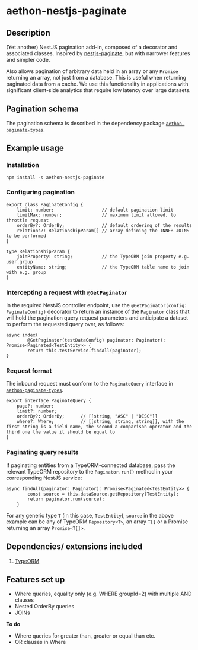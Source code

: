 # aethon-nestjs-paginate

## Description

(Yet another) NestJS pagination add-in, composed of a decorator and associated classes. Inspired by [nestjs-paginate](https://github.com/ppetzold/nestjs-paginate), but with narrower features and simpler code.

Also allows pagination of arbitrary data held in an array or any `Promise` returning an array, not just from a database. This is useful when returning paginated data from a cache. We use this functionality in applications with significant client-side analytics that require low latency over large datasets.

## Pagination schema

The pagination schema is described in the dependency package [`aethon-paginate-types`](https://www.npmjs.com/package/aethon-paginate-types).

## Example usage

### Installation

`npm install -s aethon-nestjs-paginate`

### Configuring pagination

```
export class PaginateConfig {
    limit: number;                  // default pagination limit
    limitMax: number;               // maximum limit allowed, to throttle request
    orderBy?: OrderBy;              // default ordering of the results
    relations?: RelationshipParam[] // array defining the INNER JOINS to be performed
}

type RelationshipParam {
    joinProperty: string;           // the TypeORM join property e.g. user.group
    entityName: string;             // the TypeORM table name to join with e.g. group
}
```

### Intercepting a request with `@GetPaginator`

In the required NestJS controller endpoint, use the `@GetPaginator(config: PaginateConfig)` decorator to return an instance of the `Paginator` class that will hold the pagination query request parameters and anticipate a dataset to perform the requested query over, as follows:

```
async index(
        @GetPaginator(testDataConfig) paginator: Paginator): Promise<Paginated<TestEntity>> {
        return this.testService.findAll(paginator);
}
```

### Request format

The inbound request must conform to the `PaginateQuery` interface in [`aethon-paginate-types`](https://www.npmjs.com/package/aethon-paginate-types).

```
export interface PaginateQuery {
    page?: number;
    limit?: number;
    orderBy?: OrderBy;      // [[string, "ASC" | "DESC"]]
    where?: Where;          // [[string, string, string]], with the first string is a field name, the second a comparison operator and the third one the value it should be equal to
}
```

### Paginating query results

If paginating entities from a TypeORM-connected database, pass the relevant TypeORM repository to the `Paginator.run()` method in your corresponding NestJS service:

```
async findAll(paginator: Paginator): Promise<Paginated<TestEntity>> {
        const source = this.dataSource.getRepository(TestEntity);
        return paginator.run(source);
    }
```

For any generic type `T` (in this case, `TestEntity`), `source` in the above example can be any of TypeORM `Repository<T>`, an array `T[]` or a Promise returning an array `Promise<T[]>`.

## Dependencies/ extensions included

1. [TypeORM](https://typeorm.io/)

## Features set up

-   Where queries, equality only (e.g. WHERE groupId=2) with multiple AND clauses
-   Nested OrderBy queries
-   JOINs

**To do**

-   Where queries for greater than, greater or equal than etc.
-   OR clauses in Where
